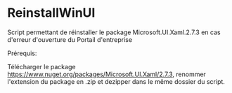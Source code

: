 # ReinstallWinUI
Script permettant de réinstaller le package Microsoft.UI.Xaml.2.7.3 en cas d'erreur d'ouverture du Portail d'entreprise

Prérequis:

Télécharger le package https://www.nuget.org/packages/Microsoft.UI.Xaml/2.7.3, renommer l'extension du package en .zip et dezipper dans le même dossier du script.
